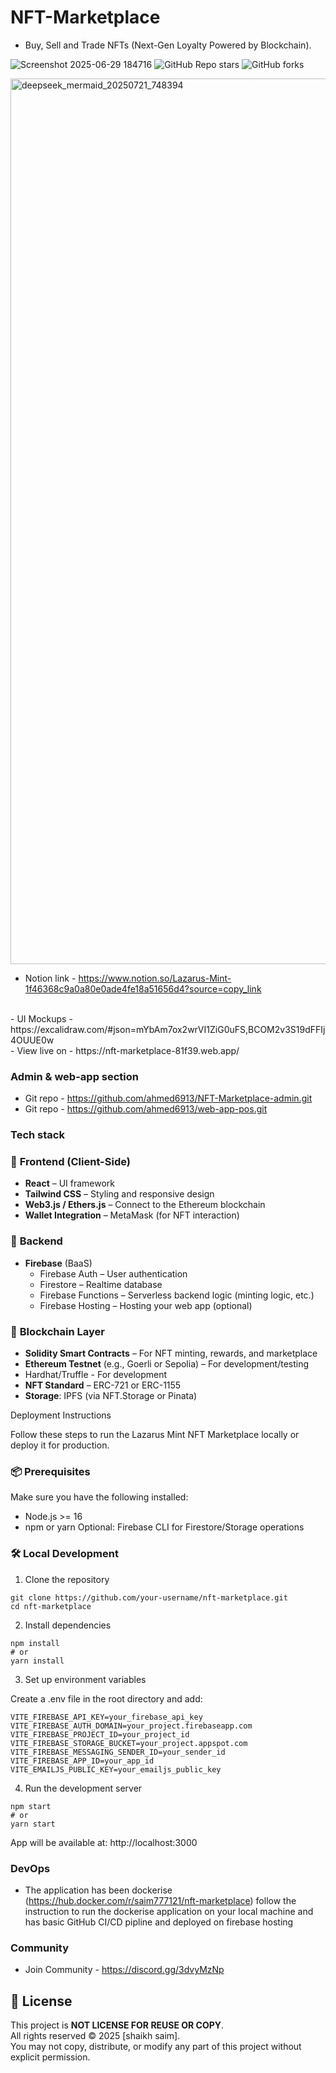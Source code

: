 
# NFT-Marketplace
- Buy, Sell and Trade NFTs (Next-Gen Loyalty Powered by Blockchain).

![Screenshot 2025-06-29 184716](https://github.com/user-attachments/assets/f2a1d1b8-d6e1-4b52-acd4-a834feea1089)
![GitHub Repo stars](https://img.shields.io/github/stars/ahmed6913/web-app-pos?style=social)
![GitHub forks](https://img.shields.io/github/forks/ahmed6913/web-app-pos?style=social)


<img width="1712" height="1417" alt="deepseek_mermaid_20250721_748394" src="https://github.com/user-attachments/assets/d1ca8bb4-88ed-42ba-b27d-c92e38835636" />


- Notion link - https://www.notion.so/Lazarus-Mint-1f46368c9a0a80e0ade4fe18a51656d4?source=copy_link
<br>
- UI Mockups - https://excalidraw.com/#json=mYbAm7ox2wrVI1ZiG0uFS,BCOM2v3S19dFFIj4OUUE0w
<br>
- View live on - https://nft-marketplace-81f39.web.app/

### Admin & web-app section 

- Git repo - https://github.com/ahmed6913/NFT-Marketplace-admin.git
- Git repo - https://github.com/ahmed6913/web-app-pos.git

### Tech stack

### 🔧 **Frontend (Client-Side)**

- **React** – UI framework
- **Tailwind CSS** – Styling and responsive design
- **Web3.js / Ethers.js** – Connect to the Ethereum blockchain
- **Wallet Integration** – MetaMask (for NFT interaction)

### 🔧 **Backend**

- **Firebase** (BaaS)
    - Firebase Auth – User authentication
    - Firestore – Realtime database
    - Firebase Functions – Serverless backend logic (minting logic, etc.)
    - Firebase Hosting – Hosting your web app (optional)

### 🔧 **Blockchain Layer**

- **Solidity Smart Contracts** – For NFT minting, rewards, and marketplace
- **Ethereum Testnet** (e.g., Goerli or Sepolia) – For development/testing
- Hardhat/Truffle - For development
- **NFT Standard** – ERC-721 or ERC-1155
- **Storage**: IPFS (via NFT.Storage or Pinata)

Deployment Instructions

Follow these steps to run the Lazarus Mint NFT Marketplace locally or deploy it for production.

### 📦 Prerequisites

Make sure you have the following installed:

- Node.js >= 16
- npm or yarn
Optional: Firebase CLI for Firestore/Storage operations

### 🛠️ Local Development

1. Clone the repository
```
git clone https://github.com/your-username/nft-marketplace.git
cd nft-marketplace
```
2. Install dependencies
```
npm install
# or
yarn install
```
3. Set up environment variables

Create a .env file in the root directory and add:

```
VITE_FIREBASE_API_KEY=your_firebase_api_key
VITE_FIREBASE_AUTH_DOMAIN=your_project.firebaseapp.com
VITE_FIREBASE_PROJECT_ID=your_project_id
VITE_FIREBASE_STORAGE_BUCKET=your_project.appspot.com
VITE_FIREBASE_MESSAGING_SENDER_ID=your_sender_id
VITE_FIREBASE_APP_ID=your_app_id
VITE_EMAILJS_PUBLIC_KEY=your_emailjs_public_key
```
4. Run the development server
```
npm start
# or
yarn start
```
App will be available at: http://localhost:3000

### **DevOps**

- The application has been dockerise (https://hub.docker.com/r/saim777121/nft-marketplace) follow the instruction to run the dockerise application on your local machine and has basic GitHub CI/CD pipline and deployed on firebase hosting 

### Community 

- Join Community - https://discord.gg/3dvyMzNp

## 📄 License

This project is **NOT LICENSE FOR REUSE OR COPY**.  
All rights reserved © 2025 [shaikh saim].  
You may not copy, distribute, or modify any part of this project without explicit permission.

